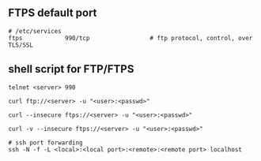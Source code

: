 ## FTPS default port
```shell script
# /etc/services 
ftps            990/tcp                 # ftp protocol, control, over TLS/SSL
```
## shell script for FTP/FTPS
```shell script
telnet <server> 990

curl ftp://<server> -u "<user>:<passwd>"

curl --insecure ftps://<server> -u "<user>:<passwd>"

curl -v --insecure ftps://<server> -u "<user>:<passwd>"

# ssh port forwarding
ssh -N -f -L <local>:<local port>:<remote>:<remote port> localhost
```

